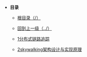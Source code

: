 * **目录**
  * [根目录（/）](/README)
  * [回到上一级（../）](/study/后端/README)

  
  * [1分布式链路追踪](/study/后端/链路追踪/1分布式链路追踪) 
  * [2skywalking架构设计与实现原理](/study/后端/链路追踪/2skywalking架构设计与实现原理) 
